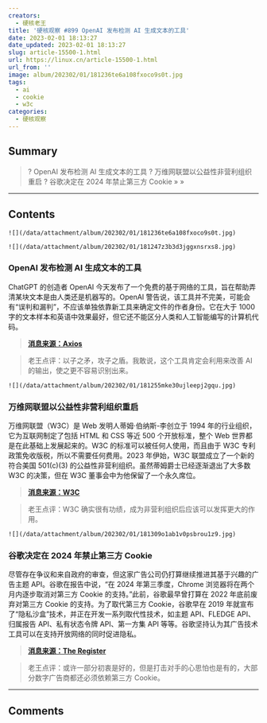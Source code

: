 ```yaml
---
creators:
  - 硬核老王
title: '硬核观察 #899 OpenAI 发布检测 AI 生成文本的工具'
date: 2023-02-01 18:13:27
date_updated: 2023-02-01 18:13:27
slug: article-15500-1.html
url: https://linux.cn/article-15500-1.html
url_from: ''
image: album/202302/01/181236te6a108fxoco9s0t.jpg
tags:
  - ai
  - cookie
  - w3c
categories:
  - 硬核观察
---
```


## Summary

> ? OpenAI 发布检测 AI 生成文本的工具
> ? 万维网联盟以公益性非营利组织重启
> ? 谷歌决定在 2024 年禁止第三方 Cookie
> » 
> »

***

<!-- more -->

## Contents

`![](/data/attachment/album/202302/01/181236te6a108fxoco9s0t.jpg)`

`![](/data/attachment/album/202302/01/181247z3b3d3jggxnsrxs8.jpg)`

### OpenAI 发布检测 AI 生成文本的工具

ChatGPT 的创造者 OpenAI 今天发布了一个免费的基于网络的工具，旨在帮助弄清某块文本是由人类还是机器写的。OpenAI 警告说，该工具并不完美，可能会有“误判和漏判”，不应该单独依靠新工具来确定文件的作者身份。它在大于 1000 字的文本样本和英语中效果最好，但它还不能区分人类和人工智能编写的计算机代码。

> 
> **[消息来源：Axios](https://www.axios.com/2023/01/31/openai-chatgpt-detector-tool-machine-written-text)**
> 
> 
> 

> 
> 老王点评：以子之矛，攻子之盾。我敢说，这个工具肯定会利用来改善 AI 的输出，使之更不容易识别出来。
> 
> 
> 

`![](/data/attachment/album/202302/01/181255mke30ujleepj2gqu.jpg)`

### 万维网联盟以公益性非营利组织重启

万维网联盟（W3C）是 Web 发明人蒂姆·伯纳斯-李创立于 1994 年的行业组织，它为互联网制定了包括 HTML 和 CSS 等近 500 个开放标准，整个 Web 世界都是在此基础上发展起来的。W3C 的标准可以被任何人使用，而且由于 W3C 专利政策免收版税，所以不需要任何费用。2023 年伊始，W3C 联盟成立了一个新的符合美国 501(c)(3) 的公益性非营利组织。虽然蒂姆爵士已经逐渐退出了大多数 W3C 的决策，但在 W3C 董事会中为他保留了一个永久席位。

> 
> **[消息来源：W3C](https://www.w3.org/2023/01/pressrelease-w3c-le-launched.html.en)**
> 
> 
> 

> 
> 老王点评：W3C 确实很有功绩，成为非营利组织后应该可以发挥更大的作用。
> 
> 
> 

`![](/data/attachment/album/202302/01/181309o1ab1v0psbrou1z9.jpg)`

### 谷歌决定在 2024 年禁止第三方 Cookie

尽管存在争议和来自政府的审查，但这家广告公司仍打算继续推进其基于兴趣的广告主题 API。谷歌在报告中说，“在 2024 年第三季度，Chrome 浏览器将在两个月内逐步取消对第三方 Cookie 的支持。”此前，谷歌最早曾打算在 2022 年底前废弃对第三方 Cookie 的支持。为了取代第三方 Cookie，谷歌早在 2019 年就宣布了“隐私沙盒”技术，并正在开发一系列取代性技术，如主题 API、FLEDGE API、归属报告 API、私有状态令牌 API、第一方集 API 等等。谷歌坚持认为其广告技术工具可以在支持开放网络的同时促进隐私。

> 
> **[消息来源：The Register](https://www.theregister.com/2023/02/01/google_cookie_sandbox/)**
> 
> 
> 

> 
> 老王点评：或许一部分初衷是好的，但是打击对手的心思怕也是有的，大部分数字广告商都还必须依赖第三方 Cookie。
> 
> 
>

***

## Comments
